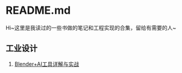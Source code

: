 # README.md
Hi~这里是我读过的一些书做的笔记和工程实现的合集，留给有需要的人~

## 工业设计
1. [Blender+AI工具详解与实战](./Blender_AI_Tools_Description_And_Practice/)
